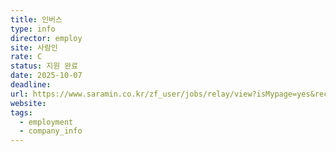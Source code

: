 ```yaml
---
title: 인버스
type: info
director: employ
site: 사람인
rate: C
status: 지원 완료
date: 2025-10-07
deadline:
url: https://www.saramin.co.kr/zf_user/jobs/relay/view?isMypage=yes&rec_idx=51856317&recommend_ids=eJxNjssNA1EIA6vJHRvM55xC0n8X2Sir5R1HeIyFyYHh07BXvYUJMHUhbpR5L1Z4cDF9zI6wQwe6yDncJGIfoRR5Ie%2Bq6Ykn3FLZ4ca457piDddlT%2F1G%2Bt91pO3mNKXVXruH8bhtcOJBic51u%2B%2FN%2BAJClEAW&view_type=quick_complete&gz=1&t_ref_scnid=869&t_ref_content=SRI_050_APPLY-Q_AVA_RCT&t_ref=complete_layer&referNonce=f9a88da16559024c537f&relayNonce=1800bbf13f8d750b0a80&immediately_apply_layer_open=n#seq=0
website:
tags:
  - employment
  - company_info
---
```







